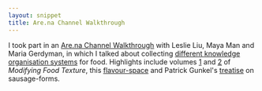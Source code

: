 ```yaml
---
layout: snippet
title: Are.na Channel Walkthrough
---
```


I took part in an [Are.na Channel Walkthrough](https://www.are.na/are-na-team/10-22-are-na-channel-walkthroughs) with Leslie Liu, Maya Man and Maria Gerdyman, in which I talked about collecting [different knowledge organisation systems](https://www.are.na/agnes-cameron/data-food-ontologies) for food. Highlights include volumes [1](https://www.are.na/block/11143252) and [2](https://www.are.na/block/11143253) of *Modifying Food Texture*, this [flavour-space](https://www.are.na/block/1542772) and Patrick Gunkel's [treatise](https://www.are.na/block/10100400) on sausage-forms.

